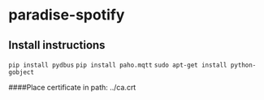 # paradise-spotify

## Install instructions
`pip install pydbus`
`pip install paho.mqtt`
`sudo apt-get install python-gobject`

####Place certificate in path:
../ca.crt
